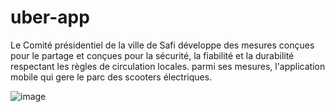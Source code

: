 # uber-app
Le Comité présidentiel de la ville de Safi développe des mesures conçues pour le partage et conçues pour la sécurité, la fiabilité et la durabilité respectant les règles de circulation locales. parmi ses mesures, l'application mobile qui gere le parc des scooters électriques.




![image](https://user-images.githubusercontent.com/93975470/220875457-058c7fdf-1a8b-4191-8d43-cb658f661a6f.png)




